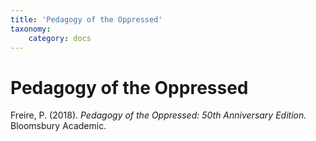 ```yaml
---
title: 'Pedagogy of the Oppressed'
taxonomy:
    category: docs
---
```


# Pedagogy of the Oppressed

Freire, P. (2018). *Pedagogy of the Oppressed: 50th Anniversary Edition.* Bloomsbury Academic.
